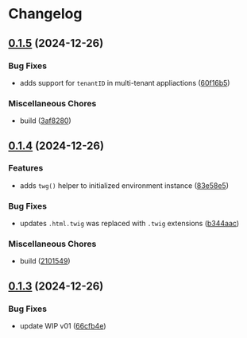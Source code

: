# Changelog

## [0.1.5](https://github.com/devuri/twigit/compare/v0.1.4...v0.1.5) (2024-12-26)


### Bug Fixes

* adds support for `tenantID` in multi-tenant appliactions ([60f16b5](https://github.com/devuri/twigit/commit/60f16b5a234af6fe3b86030b72cfe405c066563b))


### Miscellaneous Chores

* build ([3af8280](https://github.com/devuri/twigit/commit/3af82803b02e0bfdf74866ff96235ac7e285cd1a))

## [0.1.4](https://github.com/devuri/twigit/compare/v0.1.3...v0.1.4) (2024-12-26)


### Features

* adds `twg()` helper to initialized environment instance ([83e58e5](https://github.com/devuri/twigit/commit/83e58e5e6cb37b1a372fbd1cc74e927dfeacdd18))


### Bug Fixes

* updates `.html.twig` was replaced with `.twig` extensions ([b344aac](https://github.com/devuri/twigit/commit/b344aacaa15b47259bea05ed7aef6bca904f7e4e))


### Miscellaneous Chores

* build ([2101549](https://github.com/devuri/twigit/commit/21015494238c598d786b33adb624916ec9e03c90))

## [0.1.3](https://github.com/devuri/twigit/compare/v0.1.2...v0.1.3) (2024-12-26)


### Bug Fixes

* update WIP v01 ([66cfb4e](https://github.com/devuri/twigit/commit/66cfb4eb9a9cd7d8b26c1c63f6802b6fdcc5f777))

